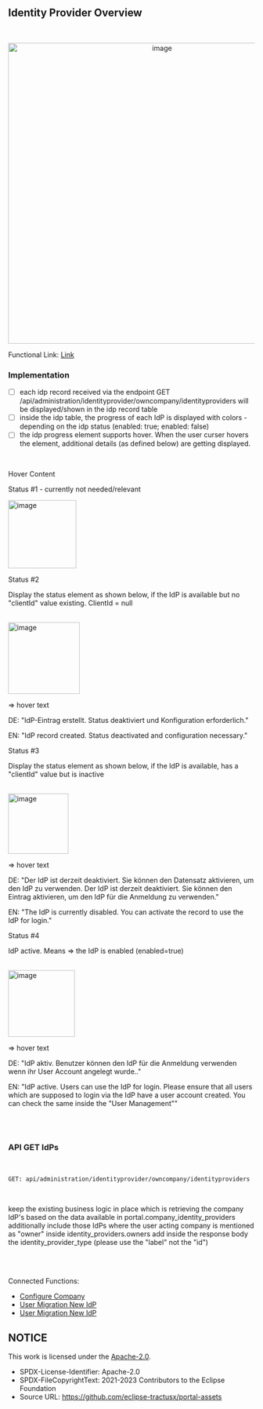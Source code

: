## Identity Provider Overview

<br>

<p align="center">
<img width="613" alt="image" src="https://github.com/catenax-ng/tx-portal-assets/assets/94133633/67fb1a76-2cfe-48c1-9630-cdaefd655718">
</p>

Functional Link: [Link](/docs/02.%20Technical%20Integration/02.%20Identity%20Provider%20Management/02.%20Company%20IdPs.md)

### Implementation

- [ ] each idp record received via the endpoint GET /api/administration/identityprovider/owncompany/identityproviders will be displayed/shown in the idp record table
- [ ] inside the idp table, the progress of each IdP is displayed with colors - depending on the idp status (enabled: true; enabled: false)
- [ ] the idp progress element supports hover. When the user curser hovers the element, additional details (as defined below) are getting displayed.

<br>

Hover Content

Status #1 - currently not needed/relevant

<img width="139" alt="image" src="https://github.com/catenax-ng/tx-portal-assets/assets/94133633/1f7828a9-b1bd-4031-b0a1-d9bf7030aca9">

<br>

Status #2

Display the status element as shown below, if the IdP is available but no "clientId" value existing. ClientId = null

<br>

<img width="146" alt="image" src="https://github.com/catenax-ng/tx-portal-assets/assets/94133633/65b50af3-a022-4fdb-9706-59dcf5041890">

<br>

=> hover text

DE: "IdP-Eintrag erstellt. Status deaktiviert und Konfiguration erforderlich."

EN: "IdP record created. Status deactivated and configuration necessary."

Status #3

Display the status element as shown below, if the IdP is available, has a "clientId" value but is inactive

<br>

<img width="123" alt="image" src="https://github.com/catenax-ng/tx-portal-assets/assets/94133633/179fa508-0202-434f-bc8d-c85d815ff092">

<br>

=> hover text

DE: "Der IdP ist derzeit deaktiviert. Sie können den Datensatz aktivieren, um den IdP zu verwenden. Der IdP ist derzeit deaktiviert. Sie können den Eintrag aktivieren, um den IdP für die Anmeldung zu verwenden."

EN: "The IdP is currently disabled. You can activate the record to use the IdP for login."

Status #4

IdP active. Means => the IdP is enabled (enabled=true)

<br>

<img width="136" alt="image" src="https://github.com/catenax-ng/tx-portal-assets/assets/94133633/5380c4e6-cc34-4165-bd0b-4c3e3b70deff">

<br>

=> hover text

DE: "IdP aktiv. Benutzer können den IdP für die Anmeldung verwenden wenn ihr User Account angelegt wurde.."

EN: "IdP active. Users can use the IdP for login. Please ensure that all users which are supposed to login via the IdP have a user account created. You can check the same inside the "User Management""

<br>
<br>

### API GET IdPs

<br>

```diff
GET: api/administration/identityprovider/owncompany/identityproviders
```

<br>

keep the existing business logic in place which is retrieving the company IdP's based on the data available in portal.company_identity_providers
additionally include those IdPs where the user acting company is mentioned as "owner" inside identity_providers.owners
add inside the response body the identity_provider_type (please use the "label" not the "id")

<br>
<br>

Connected Functions:

- [Configure Company](/docs/developer/02.%20Technical%20Integration/02.%20Identity%20Provider%20Management/02.%20Configure%20Company%20IdP.md)
- [User Migration New IdP](/docs/developer/02.%20Technical%20Integration/02.%20Identity%20Provider%20Management/03.%20User%20Migration.md)
- [User Migration New IdP](/docs/developer/02.%20Technical%20Integration/02.%20Identity%20Provider%20Management/04.%20Delete%20Identity%20Provider.md)

## NOTICE

This work is licensed under the [Apache-2.0](https://www.apache.org/licenses/LICENSE-2.0).

- SPDX-License-Identifier: Apache-2.0
- SPDX-FileCopyrightText: 2021-2023 Contributors to the Eclipse Foundation
- Source URL: https://github.com/eclipse-tractusx/portal-assets
